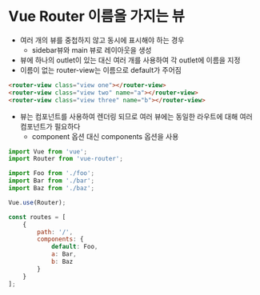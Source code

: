 # Vue Router 이름을 가지는 뷰
* 여러 개의 뷰를 중첩하지 않고 동시에 표시해야 하는 경우
	* sidebar뷰와 main 뷰로 레이아웃을 생성
* 뷰에 하나의 outlet이 있는 대신 여러 개를 사용하여 각 outlet에 이름을 지정
* 이름이 없는 router-view는 이름으로 default가 주어짐
``` html
<router-view class="view one"></router-view>
<router-view class="view two" name="a"></router-view>
<router-view class="view three" name="b"></router-view>
```
* 뷰는 컴포넌트를 사용하여 렌더링 되므로 여러 뷰에는 동일한 라우트에 대해 여러 컴포넌트가 필요하다
	* component 옵션 대신 components 옵션을 사용
``` javascript
import Vue from 'vue';
import Router from 'vue-router';

import Foo from './foo';
import Bar from './bar';
import Baz from './baz';

Vue.use(Router);

const routes = [
	{
		path: '/',
		components: {
			default: Foo,
			a: Bar,
			b: Baz
		}
	}
];
```